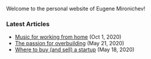 Welcome to the personal website of Eugene Mironichev!

### Latest Articles

- [Music for working from home](music-for-working-from-home) (Oct 1, 2020)
- [The passion for overbuilding](the-passion-for-overbuilding) (May 21, 2020)
- [Where to buy (and sell) a startup](where-to-buy-a-startup) (May 18, 2020)
